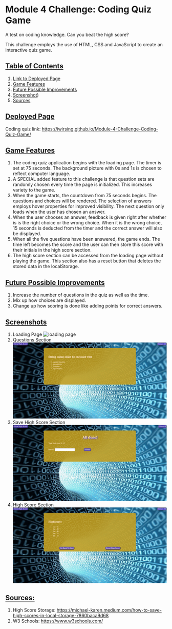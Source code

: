 # Module 4 Challenge: Coding Quiz Game
A test on coding knowledge. Can you beat the high score?

This challenge employs the use of HTML, CSS and JavaScript to create an interactive quiz game.

## <u>Table of Contents</u>
1. [Link to Deployed Page](#deployed-page)
2. [Game Features](#game-features)
3. [Future Possible Improvements](#future-possible-improvements)
4. [Screenshot](#screenshots))
5. [Sources](#sources) 

## <u>Deployed Page</u>

Coding quiz link: https://iwirsing.github.io/Module-4-Challenge-Coding-Quiz-Game/ 

## <u>Game Features</u> 
1. The coding quiz application begins with the loading page. The timer is set at 75 seconds. The background picture with 0s and 1s is chosen to reflect computer language.
2. A SPECIAL added feature to this challenge is that question sets are randomly chosen every time the page is initialized. This increases variety to the game.
3. When the game starts, the countdown from 75 seconds begins. The questions and choices will be rendered. The selection of answers employs hover properties for improved visibility. The next question only loads when the user has chosen an answer.
4. When the user chooses an answer, feedback is given right after whether is is the right choice or the wrong choice. When it is the wrong choice, 15 seconds is deducted from the timer and the correct answer will also be displayed.
5. When all the five questions have been answered, the game ends. The time left becomes the score and the user can then store this score with their initials in the high score section. 
6. The high score section can be accessed from the loading page without playing the game. This section also has a reset button that deletes the stored data in the localStorage.

## <u>Future Possible Improvements</u>
1. Increase the number of questions in the quiz as well as the time.
2. Mix up how choices are displayed.
3. Change up how scoring is done like adding points for correct answers.


## <u>Screenshots</u>
1. Loading Page
![loading page](./Assets/images/loading%20page.png)
2. Questions Section
![questions page](./Assets/images/question%20page.png)
3. Save High Score Section
![save high score section](./Assets/images/save%20high%20score%20section.png)
3. High Score Section
![high score](./Assets/images/high%20score%20page.png)

## <u>Sources:</u>

1. High Score Storage: https://michael-karen.medium.com/how-to-save-high-scores-in-local-storage-7860baca9d68
2. W3 Schools: https://www.w3schools.com/

